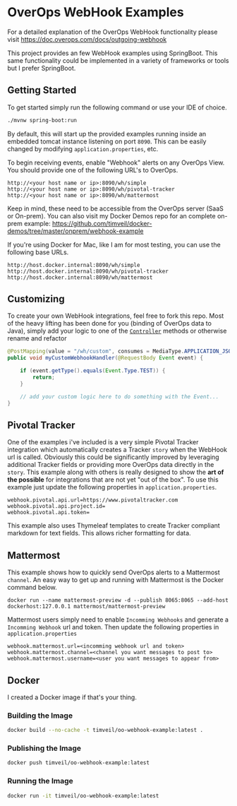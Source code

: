 # OverOps WebHook Examples

For a detailed explanation of the OverOps WebHook functionality please visit https://doc.overops.com/docs/outgoing-webhook

This project provides an few WebHook examples using SpringBoot.  This same functionality could be implemented in a variety of frameworks or tools but I prefer SpringBoot.

## Getting Started

To get started simply run the following command or use your IDE of choice.

```bash
./mvnw spring-boot:run
``` 

By default, this will start up the provided examples running inside an embedded tomcat instance listening on port `8090`.  This can be easily changed by modifying `application.properties`, etc.

To begin receiving events, enable "Webhook" alerts on any OverOps View.  You should provide one of the following URL's to OverOps.

```
http://<your host name or ip>:8090/wh/simple
http://<your host name or ip>:8090/wh/pivotal-tracker
http://<your host name or ip>:8090/wh/mattermost
```

Keep in mind, these need to be accessible from the OverOps server (SaaS or On-prem).  You can also visit my Docker Demos repo for an complete on-prem example: https://github.com/timveil/docker-demos/tree/master/onprem/webhook-example

If you're using Docker for Mac, like I am for most testing, you can use the following base URLs.

```
http://host.docker.internal:8090/wh/simple
http://host.docker.internal:8090/wh/pivotal-tracker
http://host.docker.internal:8090/wh/mattermost
```

## Customizing

To create your own WebHook integrations, feel free to fork this repo.  Most of the heavy lifting has been done for you (binding of OverOps data to Java), simply add your logic to one of the [`Controller`](src/main/java/com/overops/webhook/example/web/Controller.java) methods or otherwise rename and refactor

```java
@PostMapping(value = "/wh/custom", consumes = MediaType.APPLICATION_JSON_VALUE)
public void myCustomWebhookHandler(@RequestBody Event event) {

    if (event.getType().equals(Event.Type.TEST)) {
        return;
    }

    // add your custom logic here to do something with the Event...
} 
```

## Pivotal Tracker

One of the examples i've included is a very simple Pivotal Tracker integration which automatically creates a Tracker `story` when the WebHook url is called.  Obviously this could be significantly improved by leveraging additional Tracker fields or providing more OverOps data directly in the `story`.  This example along with others is really designed to show the __art of the possible__ for integrations that are not yet "out of the box".  To use this example just update the following properties in `application.properties`.

```properties
webhook.pivotal.api.url=https://www.pivotaltracker.com
webhook.pivotal.api.project.id=
webhook.pivotal.api.token=
```

This example also uses Thymeleaf templates to create Tracker compliant markdown for text fields.  This allows richer formatting for data.

## Mattermost

This example shows how to quickly send OverOps alerts to a Mattermost `channel`.  An easy way to get up and running with Mattermost is the Docker command below.

```
docker run --name mattermost-preview -d --publish 8065:8065 --add-host dockerhost:127.0.0.1 mattermost/mattermost-preview
```

Mattermost users simply need to enable `Incomming Webhooks` and generate a `Incomming Webhook` url and token. Then update the following properties in `application.properties`

```properties
webhook.mattermost.url=<incomming webhook url and token>
webhook.mattermost.channel=<channel you want messages to post to>
webhook.mattermost.username=<user you want messages to appear from>
```

## Docker

I created a Docker image if that's your thing.


### Building the Image
```bash
docker build --no-cache -t timveil/oo-webhook-example:latest .
```

### Publishing the Image
```bash
docker push timveil/oo-webhook-example:latest
```

### Running the Image
```bash
docker run -it timveil/oo-webhook-example:latest
```